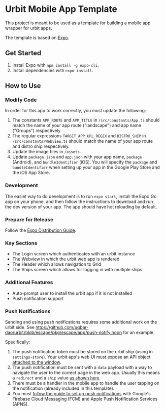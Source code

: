 # Urbit Mobile App Template

This project is meant to be used as a template for building a mobile app wrapper for urbit apps.

The template is based on [Expo](https://docs.expo.dev/).

## Get Started

1. Install Expo with `npm install -g expo-cli`.
2. Install dependencies with `expo install`.

## How to Use

### Modify Code

In order for this app to work correctly, you must update the following:

1. The constants `APP_ROUTE` and `APP_TITLE` in `/src/constants/App.ts` should match the name of your app route ("landscape") and app name ("Groups") respectively.
2. The regular expressions `TARGET_APP_URL_REGEX` and `DISTRO_SHIP` in `/src/constants/Webview.ts` should match the name of your app route and distro ship respectively.
3. Update the image files in `/assets`.
4. Update `package.json` and `app.json` with your app name, `package` (Android), and `bundleIdentifier` (iOS). You will specify the `package` and `bundleIdentifier` when setting up your app in the Google Play Store and the iOS App Store.

### Development

The easiet way to do development is to run `expo start`, install the Expo Go app on your phone, and then follow the instructions to download and run the dev version of your app. The app should have hot reloading by default.

### Prepare for Release

Follow the [Expo Distribution Guide](https://docs.expo.dev/distribution/introduction/).

### Key Sections

- The Login screen which authenticates with an urbit instance
- The Webview in which the urbit web app is rendered
- The Header which allows navigation to Grid
- The Ships screen which allows for logging in with multiple ships

### Additional Features

- Auto-prompt user to install the urbit app if it is not installed
- Push notification support

### Push Notifications

Sending and using push notifications requires some additional work on the urbit side.
See https://github.com/uqbar-dao/urbit/blob/escape/pkg/escape/app/push-notify.hoon for an example.

Specifically:
1. The push notification token must be stored on the urbit ship (using in `settings-store`). Your urbit app's web UI must expose an API object [attached to the window](https://github.com/uqbar-dao/urbit/blob/escape/pkg/interface/src/logic/api/index.ts#L6).
2. The push notification must be sent with a `data` payload with a way to navigate the user to the correct page in the web app. Usually this means a `redirect` and a `ship` value [as shown here](https://github.com/uqbar-dao/urbit/blob/escape/pkg/escape/app/push-notify.hoon#L204).
3. There must be a handler in the mobile app to handle the user tapping on the notification (already included in this template).
4. You must [follow the guide to set up push notifications](https://docs.expo.dev/push-notifications/push-notifications-setup/#credentials) with Google's Firebase Cloud Messaging (FCM) and Apple Push Notification Services (APNS).

